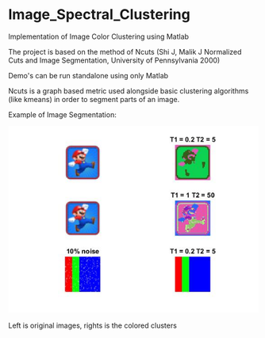 # Image_Spectral_Clustering
Implementation of Image Color Clustering using Matlab

The project is based on the method of Ncuts 
(Shi J, Malik J Normalized Cuts and Image Segmentation, University of Pennsylvania 2000)

Demo's can be run standalone using only Matlab

Ncuts is a graph based metric used alongside basic clustering algorithms (like kmeans)
in order to segment parts of an image.

Example of Image Segmentation:

![alt text](https://github.com/vtsimpouris/Image_Spectral_Clustering/blob/master/demo3c.jpg)

Left is original images, rights is the colored clusters
